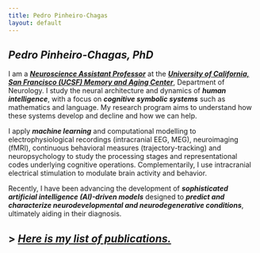 ```yaml
---
title: Pedro Pinheiro-Chagas
layout: default
---
```


## ***Pedro Pinheiro-Chagas, PhD***

I am a [***Neuroscience Assistant Professor***](https://profiles.ucsf.edu/pedro.pinheirochagas#:~:text=He%20studies%20the%20neural%20architecture,and%20how%20we%20can%20help.) at the [***University of California, San Francisco (UCSF) Memory and Aging Center***](https://memory.ucsf.edu/), Department of Neurology. I study the neural architecture and dynamics of ***human intelligence***, with a focus on ***cognitive symbolic systems*** such as mathematics and language. My research program aims to understand how these systems develop and decline and how we can help.

I apply ***machine learning*** and computational modelling to electrophysiological recordings (intracranial EEG, MEG), neuroimaging (fMRI), continuous behavioral measures (trajectory-tracking) and neuropsychology to study the processing stages and representational codes underlying cognitive operations. Complementarily, I use intracranial electrical stimulation to modulate brain activity and behavior.

Recently, I have been advancing the development of ***sophisticated artificial intelligence (AI)-driven models*** designed to ***predict and characterize neurodevelopmental and neurodegenerative conditions***, ultimately aiding in their diagnosis.

## > [***Here is my list of publications.***](https://scholar.google.com/citations?user=XVsftdsAAAAJ&hl)
